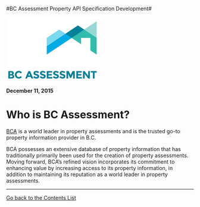 #BC Assessment Property API Specification Development#


<img src="https://raw.githubusercontent.com/BCDevExchange/BCDevExchange-Programs/master/Programs/Logos/BCA%20primary%20logo.jpg" height="173" width="250"></a> 

**December 11, 2015**


# Who is BC Assessment?

[BCA](http://www.bcassessment.ca/) is a world leader in property assessments and is the trusted go-to property information provider in B.C.
 
BCA possesses an extensive database of property information that has traditionally primarily been used for the creation of property assessments. Moving forward, BCA’s refined vision incorporates its commitment to enhancing value by increasing access to its property information, in addition to maintaining its reputation as a world leader in property assessments. 




----------

[Go back to the Contents List](README.md)



